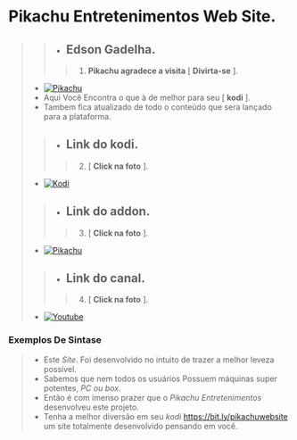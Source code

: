 # **Pikachu Entretenimentos Web Site**.
>> - ## **Edson Gadelha**.
>>> 1. **Pikachu agradece a visita** [ **Divirta-se** ].
> - [![Pikachu](https://i.imgur.com/WQNErVg.jpg)](https://cuspida.github.io/PikachuEntretenimentos/)
> - Aqui Você Encontra o que à de melhor para seu [ **kodi** ].
> - Tambem fica atualizado de todo o conteúdo que sera lançado para a plataforma.
>> - ## **Link do kodi**.
>>> 2. [ **Click na foto** ].
> - [![Kodi](https://pod.inrupt.com/pikachu12/public/AddonPikachu/Imagens/KodiPikachu.png)](https://kodi.tv/)
>> - ## **Link do addon**.
>>> 3. [ **Click na foto** ].
> - [![Pikachu](https://i.imgur.com/lOnHDqG.jpg)](https://github.com/cuspida/cuspida/blob/main/plugin.video.pikachu.zip?raw=true)
>> - ## **Link do canal**.
>>> 4. [ **Click na foto** ].
> - [![Youtube](https://www.themoviedb.org/t/p/original/gpWAdT0RiWfFc7g739BOv7AxcGK.jpg)](https://m.youtube.com/channel/UCeVrB6BlEGnGNU6R2vMg_IQ)
### Exemplos De Sintase
> - Este *Site*. Foi desenvolvido no intuito de trazer a melhor leveza possível.
> - Sabemos que nem todos os usuários Possuem máquinas super potentes, *PC ou box*.
> - Então é com imenso prazer que o *Pikachu Entretenimentos*  desenvolveu este projeto.
> - Tenha a melhor diversão em seu *kodi*  <https://bit.ly/pikachuwebsite> um site totalmente desenvolvido pensando em você.
